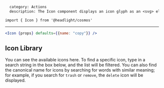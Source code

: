 ```meta
  category: Actions
  description: The Icon component displays an icon glyph as an <svg> element
```

`import { Icon } from '@headlight/cosmos'`

---

```jsx
<Icon {props} defaults={{name: "copy"}} />
```

## Icon Library

You can see the available icons here. To find a specific icon, type in a search string
in the box below, and the list will be filtered. You can also find the canonical name
for icons by searching for words with similar meaning; for example, if you search for
`trash` or `remove`, the `delete` icon will be displayed.

<IconBrowser />
